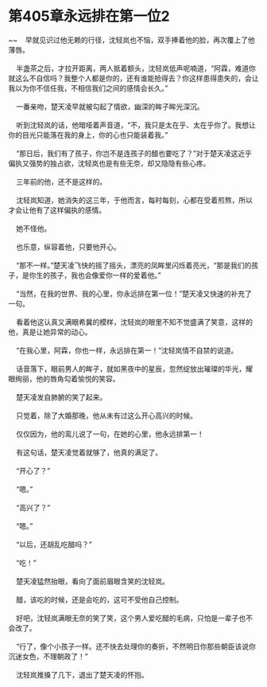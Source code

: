 # 第405章永远排在第一位2
~~&nbsp;&nbsp;&nbsp;&nbsp;早就见识过他无赖的行径，沈轻岚也不恼，双手捧着他的脸，再次覆上了他薄唇。<br><br>&nbsp;&nbsp;&nbsp;&nbsp;半盏茶之后，才拉开距离，两人抵着额头，沈轻岚低声呢喃道，“阿霖，难道你就这么不自信吗？我整个人都是你的，还有谁能抢得去？你这样患得患失的，会让我以为你不信任我，不相信我们之间的感情会长久。”<br><br>&nbsp;&nbsp;&nbsp;&nbsp;一番亲吻，楚天凌早就被勾起了情欲，幽深的眸子眸光深沉。<br><br>&nbsp;&nbsp;&nbsp;&nbsp;听到沈轻岚的话，他暗哑着声音道，“不，我只是太在乎、太在乎你了。我想让你的目光只能落在我的身上，你的心也只能装着我。”<br><br>&nbsp;&nbsp;&nbsp;&nbsp;“那日后，我们有了孩子，你岂不是连孩子的醋也要吃了？”对于楚天凌这近乎偏执又强势的独占欲，沈轻岚也是有些无奈，却又隐隐有些心疼。<br><br>&nbsp;&nbsp;&nbsp;&nbsp;三年前的他，还不是这样的。<br><br>&nbsp;&nbsp;&nbsp;&nbsp;沈轻岚知道，她消失的这三年，于他而言，每时每刻，心都在受着煎熬，所以才会让他有了这样偏执的感情。<br><br>&nbsp;&nbsp;&nbsp;&nbsp;她不怪他。<br><br>&nbsp;&nbsp;&nbsp;&nbsp;也乐意，纵容着他，只要他开心。<br><br>&nbsp;&nbsp;&nbsp;&nbsp;“那不一样。”楚天凌飞快的摇了摇头，漂亮的凤眸里闪烁着亮光，“那是我们的孩子，是你生的孩子，我也会像爱你一样的爱着他。”<br><br>&nbsp;&nbsp;&nbsp;&nbsp;“当然，在我的世界、我的心里，你永远排在第一位！”楚天凌又快速的补充了一句。<br><br>&nbsp;&nbsp;&nbsp;&nbsp;看着他这认真又满眼希冀的模样，沈轻岚的眼里不知不觉盛满了笑意，这样的他，真是让她异常的动心。<br><br>&nbsp;&nbsp;&nbsp;&nbsp;“在我心里，阿霖，你也一样，永远排在第一！”沈轻岚情不自禁的说道。<br><br>&nbsp;&nbsp;&nbsp;&nbsp;话音落下，眼前男人的眸子，就如黑夜中的星辰，忽然绽放出璀璨的华光，耀眼绚丽，他的唇角勾着愉悦的笑容。<br><br>&nbsp;&nbsp;&nbsp;&nbsp;楚天凌发自肺腑的笑了起来。<br><br>&nbsp;&nbsp;&nbsp;&nbsp;只觉着，除了大婚那晚，他从未有过这么开心高兴的时候。<br><br>&nbsp;&nbsp;&nbsp;&nbsp;仅仅因为，他的鸾儿说了一句，在她的心里，他永远排第一！<br><br>&nbsp;&nbsp;&nbsp;&nbsp;有这句话，楚天凌觉着就够了，他真的满足了。<br><br>&nbsp;&nbsp;&nbsp;&nbsp;“开心了？”<br><br>&nbsp;&nbsp;&nbsp;&nbsp;“嗯。”<br><br>&nbsp;&nbsp;&nbsp;&nbsp;“高兴了？”<br><br>&nbsp;&nbsp;&nbsp;&nbsp;“嗯。”<br><br>&nbsp;&nbsp;&nbsp;&nbsp;“以后，还胡乱吃醋吗？”<br><br>&nbsp;&nbsp;&nbsp;&nbsp;“吃！”<br><br>&nbsp;&nbsp;&nbsp;&nbsp;楚天凌猛然抬眼，看向了面前眉眼含笑的沈轻岚。<br><br>&nbsp;&nbsp;&nbsp;&nbsp;醋，该吃的时候，还是会吃的，这可不受他自己控制。<br><br>&nbsp;&nbsp;&nbsp;&nbsp;好吧，沈轻岚满眼无奈的笑了笑，这个男人爱吃醋的毛病，只怕是一辈子也不会改了。<br><br>&nbsp;&nbsp;&nbsp;&nbsp;“行了，像个小孩子一样。还不快去处理你的奏折，不然明日你那些朝臣该说你沉迷女色，不理朝政了！”<br><br>&nbsp;&nbsp;&nbsp;&nbsp;沈轻岚推搡了几下，退出了楚天凌的怀抱。<br><br>
                    

<script>_fwqdsqadxfw()</script>
<div><script>_dfwf1dw();</script></div>
<div><script>_dfwf1agdw();</script></div>
                